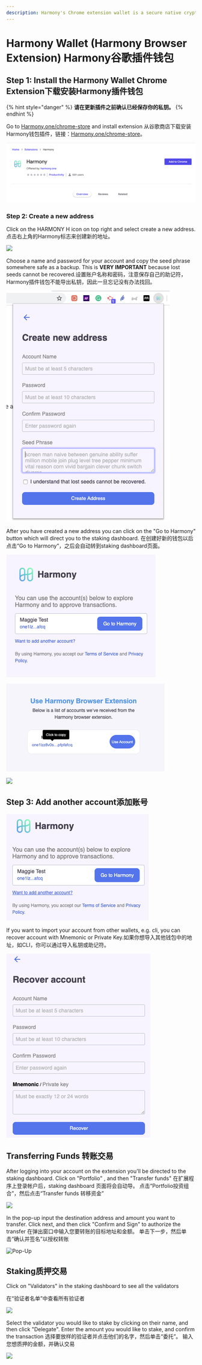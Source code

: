 ```yaml
---
description: Harmony's Chrome extension wallet is a secure native crypto wallet
---
```


# Harmony Wallet \(Harmony Browser Extension\) Harmony谷歌插件钱包

## **Step 1: Install the Harmony Wallet Chrome Extension下载安装Harmony插件钱包**

{% hint style="danger" %}
**请在更新插件之前确认已经保存你的私钥。**
{% endhint %}

Go to [Harmony.one/chrome-store](https://chrome.google.com/webstore/detail/harmony/bjaeebonnimhcakeckbnemejhdpngdmd) and install extension 从谷歌商店下载安装Harmony钱包插件，链接：[Harmony.one/chrome-store](https://chrome.google.com/webstore/detail/harmony/bjaeebonnimhcakeckbnemejhdpngdmd)。

![](../.gitbook/assets/image%20%2813%29.png)

### **Step 2: Create a new address**

Click on the HARMONY H icon on top right and select create a new address.点击右上角的Harmony标志来创建新的地址。

![](https://aws1.discourse-cdn.com/standard11/uploads/harmony1/original/1X/cbca5f6293da91cea68fd91d2cd90c805628f1ac.png)

Choose a name and password for your account and copy the seed phrase somewhere safe as a backup. This is **VERY IMPORTANT** because lost seeds cannot be recovered.设置账户名称和密码，注意保存自己的助记符，Harmony插件钱包不能导出私钥，因此一旦忘记没有办法找回。

![](../.gitbook/assets/image%20%2821%29.png)

After you have created a new address you can click on the "Go to Harmony" button which will direct you to the staking dashboard. 在创建好新的钱包以后点击“Go to Harmony“，之后会自动转到staking dashboard页面。

![](../.gitbook/assets/image%20%281%29.png)

![](../.gitbook/assets/image%20%284%29.png)

![](../.gitbook/assets/screen-shot-2020-05-11-at-4.22.24-pm.png)

## **Step 3: Add another account添加账号**

![](../.gitbook/assets/image%20%282%29.png)

If you want to import your account from other wallets, e.g. cli, you can recover account with Mnemonic or Private Key.如果你想导入其他钱包中的地址，如CLI，你可以通过导入私钥或助记符。

![](../.gitbook/assets/image%20%2819%29.png)

## Transferring Funds 转账交易

After logging into your account on the extension you'll be directed to the staking dashboard.  Click on "Portfolio" , and then "Transfer funds" 在扩展程序上登录帐户后，staking dashboard 页面将会自动导。 点击“Portfolio投资组合”，然后点击“Transfer funds 转移资金”

![](../.gitbook/assets/screen-shot-2020-05-11-at-4.28.52-pm.png)

In the pop-up input the destination address and amount you want to transfer. Click next, and then click "Confirm and Sign" to authorize the transfer 在弹出窗口中输入您要转账的目标地址和金额。 单击下一步，然后单击“确认并签名”以授权转账

![Pop-Up ](../.gitbook/assets/screen-shot-2020-05-11-at-4.36.45-pm.png)

## Staking质押交易 

Click on "Validators" in the staking dashboard to see all the validators 

在“验证者名单”中查看所有验证者

![](../.gitbook/assets/screen-shot-2020-05-11-at-4.41.22-pm.png)

Select the validator you would like to stake by clicking on their name, and then click "Delegate". Enter the amount you would like to stake, and confirm the transaction  选择要放样的验证者并点击他们的名字，然后单击“委托”。 输入您想质押的金额，并确认交易

![](../.gitbook/assets/screen-shot-2020-05-11-at-4.45.27-pm.png)

